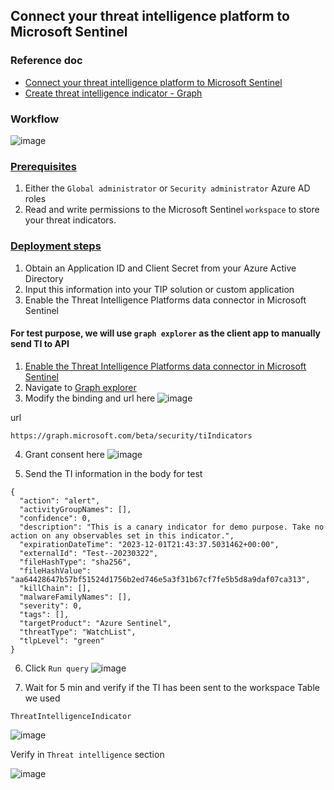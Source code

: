 ## Connect your threat intelligence platform to Microsoft Sentinel

### Reference doc
* [Connect your threat intelligence platform to Microsoft Sentinel](https://learn.microsoft.com/en-us/azure/sentinel/connect-threat-intelligence-tip#enable-the-threat-intelligence-platforms-data-connector-in-microsoft-sentinel)
* [Create threat intelligence indicator - Graph](https://learn.microsoft.com/en-us/graph/api/tiindicators-post?view=graph-rest-beta&tabs=http)

### Workflow
![image](https://user-images.githubusercontent.com/96930989/226834203-ec5aaf75-069c-404e-9a33-24af28424512.png)

### [Prerequisites](https://learn.microsoft.com/en-us/azure/sentinel/connect-threat-intelligence-tip#prerequisites)
1. Either the `Global administrator` or `Security administrator` Azure AD roles
2. Read and write permissions to the Microsoft Sentinel `workspace` to store your threat indicators.

### [Deployment steps](https://learn.microsoft.com/en-us/azure/sentinel/connect-threat-intelligence-tip#instructions)
1. Obtain an Application ID and Client Secret from your Azure Active Directory
2. Input this information into your TIP solution or custom application
3. Enable the Threat Intelligence Platforms data connector in Microsoft Sentinel


#### For test purpose, we will use `graph explorer` as the client app to manually send TI to API
1. [Enable the Threat Intelligence Platforms data connector in Microsoft Sentinel](https://learn.microsoft.com/en-us/azure/sentinel/connect-threat-intelligence-tip#enable-the-threat-intelligence-platforms-data-connector-in-microsoft-sentinel)
2. Navigate to [Graph explorer](https://developer.microsoft.com/en-us/graph/graph-explorer)
3. Modify the binding and url here
![image](https://user-images.githubusercontent.com/96930989/226835359-a539aca7-c531-40bd-9424-89f32748ab1d.png)

url
```
https://graph.microsoft.com/beta/security/tiIndicators
```

4. Grant consent here
![image](https://user-images.githubusercontent.com/96930989/226835538-17fd311d-6085-4538-8e49-7453b6aa94c2.png)

5. Send the TI information in the body for test
```
{
  "action": "alert",
  "activityGroupNames": [],
  "confidence": 0,
  "description": "This is a canary indicator for demo purpose. Take no action on any observables set in this indicator.",
  "expirationDateTime": "2023-12-01T21:43:37.5031462+00:00",
  "externalId": "Test--20230322",
  "fileHashType": "sha256",
  "fileHashValue": "aa64428647b57bf51524d1756b2ed746e5a3f31b67cf7fe5b5d8a9daf07ca313",
  "killChain": [],
  "malwareFamilyNames": [],
  "severity": 0,
  "tags": [],
  "targetProduct": "Azure Sentinel",
  "threatType": "WatchList",
  "tlpLevel": "green"
}
```

6. Click `Run query`
![image](https://user-images.githubusercontent.com/96930989/226836142-1fbec3cf-6998-420e-aad4-9fd052f377db.png)

7. Wait for 5 min and verify if the TI has been sent to the workspace
Table we used
```
ThreatIntelligenceIndicator
```
![image](https://user-images.githubusercontent.com/96930989/226836702-01278dc6-37d3-4d62-8a32-7c37eedc8da6.png)

Verify in `Threat intelligence` section

![image](https://user-images.githubusercontent.com/96930989/226837029-5d5f09df-a44b-40c3-9143-336115e287b2.png)
